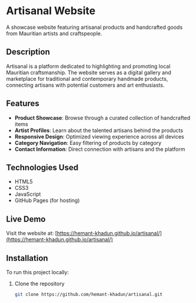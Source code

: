 # Artisanal Website

A showcase website featuring artisanal products and handcrafted goods from Mauritian artists and craftspeople.

## Description

Artisanal is a platform dedicated to highlighting and promoting local Mauritian craftsmanship. The website serves as a digital gallery and marketplace for traditional and contemporary handmade products, connecting artisans with potential customers and art enthusiasts.

## Features

- **Product Showcase**: Browse through a curated collection of handcrafted items
- **Artist Profiles**: Learn about the talented artisans behind the products
- **Responsive Design**: Optimized viewing experience across all devices
- **Category Navigation**: Easy filtering of products by category
- **Contact Information**: Direct connection with artisans and the platform

## Technologies Used

- HTML5
- CSS3
- JavaScript
- GitHub Pages (for hosting)

## Live Demo

Visit the website at: [https://hemant-khadun.github.io/artisanal/](https://hemant-khadun.github.io/artisanal/)

## Installation

To run this project locally:

1. Clone the repository
   ```bash
   git clone https://github.com/hemant-khadun/artisanal.git